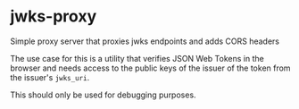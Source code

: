 # jwks-proxy
Simple proxy server that proxies jwks endpoints and adds CORS headers

The use case for this is a utility that verifies JSON Web Tokens in the browser and needs access to the public keys of the issuer of the token from the issuer's `jwks_uri`.

This should only be used for debugging purposes.
